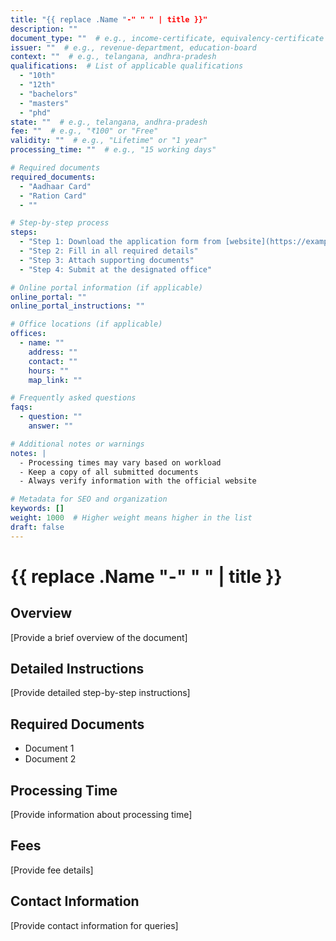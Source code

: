 ```yaml
---
title: "{{ replace .Name "-" " " | title }}"
description: ""
document_type: ""  # e.g., income-certificate, equivalency-certificate
issuer: ""  # e.g., revenue-department, education-board
context: ""  # e.g., telangana, andhra-pradesh
qualifications:  # List of applicable qualifications
  - "10th"
  - "12th"
  - "bachelors"
  - "masters"
  - "phd"
state: ""  # e.g., telangana, andhra-pradesh
fee: ""  # e.g., "₹100" or "Free"
validity: ""  # e.g., "Lifetime" or "1 year"
processing_time: ""  # e.g., "15 working days"

# Required documents
required_documents:
  - "Aadhaar Card"
  - "Ration Card"
  - ""

# Step-by-step process
steps:
  - "Step 1: Download the application form from [website](https://example.com)"
  - "Step 2: Fill in all required details"
  - "Step 3: Attach supporting documents"
  - "Step 4: Submit at the designated office"

# Online portal information (if applicable)
online_portal: ""
online_portal_instructions: ""

# Office locations (if applicable)
offices:
  - name: ""
    address: ""
    contact: ""
    hours: ""
    map_link: ""

# Frequently asked questions
faqs:
  - question: ""
    answer: ""

# Additional notes or warnings
notes: |
  - Processing times may vary based on workload
  - Keep a copy of all submitted documents
  - Always verify information with the official website

# Metadata for SEO and organization
keywords: []
weight: 1000  # Higher weight means higher in the list
draft: false
---
```


# {{ replace .Name "-" " " | title }}

## Overview

[Provide a brief overview of the document]

## Detailed Instructions

[Provide detailed step-by-step instructions]

## Required Documents

- Document 1
- Document 2

## Processing Time

[Provide information about processing time]

## Fees

[Provide fee details]

## Contact Information

[Provide contact information for queries]
